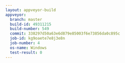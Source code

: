 ```yaml
---
layout: appveyor-build
appveyor:
  branch: master
  build-id: 49311215
  build-number: 549
  commit: 338297d50a63e6d879e85003f6e73856da0c895c
  job-id: kg9oaete7e8j3e8n
  job-number: 4
  os-name: Windows
  test-result: 0
---
```

